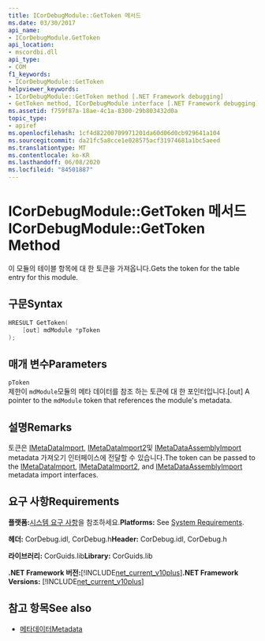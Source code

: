 ```yaml
---
title: ICorDebugModule::GetToken 메서드
ms.date: 03/30/2017
api_name:
- ICorDebugModule.GetToken
api_location:
- mscordbi.dll
api_type:
- COM
f1_keywords:
- ICorDebugModule::GetToken
helpviewer_keywords:
- ICorDebugModule::GetToken method [.NET Framework debugging]
- GetToken method, ICorDebugModule interface [.NET Framework debugging]
ms.assetid: f759f87a-18ae-4c1a-8300-29b803432d0a
topic_type:
- apiref
ms.openlocfilehash: 1cf4d82200709971201da60d06d0cb929641a104
ms.sourcegitcommit: da21fc5a8cce1e028575acf31974681a1bc5aeed
ms.translationtype: MT
ms.contentlocale: ko-KR
ms.lasthandoff: 06/08/2020
ms.locfileid: "84501887"
---
```

# <a name="icordebugmodulegettoken-method"></a><span data-ttu-id="11525-102">ICorDebugModule::GetToken 메서드</span><span class="sxs-lookup"><span data-stu-id="11525-102">ICorDebugModule::GetToken Method</span></span>
<span data-ttu-id="11525-103">이 모듈의 테이블 항목에 대 한 토큰을 가져옵니다.</span><span class="sxs-lookup"><span data-stu-id="11525-103">Gets the token for the table entry for this module.</span></span>  
  
## <a name="syntax"></a><span data-ttu-id="11525-104">구문</span><span class="sxs-lookup"><span data-stu-id="11525-104">Syntax</span></span>  
  
```cpp  
HRESULT GetToken(  
    [out] mdModule *pToken  
);  
```  
  
## <a name="parameters"></a><span data-ttu-id="11525-105">매개 변수</span><span class="sxs-lookup"><span data-stu-id="11525-105">Parameters</span></span>  
 `pToken`  
 <span data-ttu-id="11525-106">제한이 `mdModule`모듈의 메타 데이터를 참조 하는 토큰에 대 한 포인터입니다.</span><span class="sxs-lookup"><span data-stu-id="11525-106">[out] A pointer to the `mdModule` token that references the module's metadata.</span></span>  
  
## <a name="remarks"></a><span data-ttu-id="11525-107">설명</span><span class="sxs-lookup"><span data-stu-id="11525-107">Remarks</span></span>  
 <span data-ttu-id="11525-108">토큰은 [IMetaDataImport](../metadata/imetadataimport-interface.md), [IMetaDataImport2](../metadata/imetadataimport2-interface.md)및 [IMetaDataAssemblyImport](../metadata/imetadataassemblyimport-interface.md) metadata 가져오기 인터페이스에 전달할 수 있습니다.</span><span class="sxs-lookup"><span data-stu-id="11525-108">The token can be passed to the [IMetaDataImport](../metadata/imetadataimport-interface.md), [IMetaDataImport2](../metadata/imetadataimport2-interface.md), and [IMetaDataAssemblyImport](../metadata/imetadataassemblyimport-interface.md) metadata import interfaces.</span></span>  
  
## <a name="requirements"></a><span data-ttu-id="11525-109">요구 사항</span><span class="sxs-lookup"><span data-stu-id="11525-109">Requirements</span></span>  
 <span data-ttu-id="11525-110">**플랫폼:**[시스템 요구 사항](../../get-started/system-requirements.md)을 참조하세요.</span><span class="sxs-lookup"><span data-stu-id="11525-110">**Platforms:** See [System Requirements](../../get-started/system-requirements.md).</span></span>  
  
 <span data-ttu-id="11525-111">**헤더:** CorDebug.idl, CorDebug.h</span><span class="sxs-lookup"><span data-stu-id="11525-111">**Header:** CorDebug.idl, CorDebug.h</span></span>  
  
 <span data-ttu-id="11525-112">**라이브러리:** CorGuids.lib</span><span class="sxs-lookup"><span data-stu-id="11525-112">**Library:** CorGuids.lib</span></span>  
  
 <span data-ttu-id="11525-113">**.NET Framework 버전:**[!INCLUDE[net_current_v10plus](../../../../includes/net-current-v10plus-md.md)]</span><span class="sxs-lookup"><span data-stu-id="11525-113">**.NET Framework Versions:** [!INCLUDE[net_current_v10plus](../../../../includes/net-current-v10plus-md.md)]</span></span>  
  
## <a name="see-also"></a><span data-ttu-id="11525-114">참고 항목</span><span class="sxs-lookup"><span data-stu-id="11525-114">See also</span></span>

- [<span data-ttu-id="11525-115">메타데이터</span><span class="sxs-lookup"><span data-stu-id="11525-115">Metadata</span></span>](../metadata/index.md)
